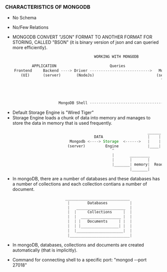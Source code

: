 ### CHARACTERISTICS OF MONGODB ###
 - No Schema
 - No/Few Relations
 
 - MONGODB CONVERT "JSON" FORMAT TO ANOTHER FORMAT FOR STORING, CALLED "BSON" (it is binary version of json and 
  can queried more efficiently).

```js
                                        WORKING WITH MONGODB
                                                                                                        ______    
            APPLICATION                        Queries                          DATA                    |    |
    Frontend     Backend ----> Driver --------------------------->   Mongodb <----> Storage  <------>   |    |
       (UI)      (server)       (NodeJs)                            (server)         Engine             |____|
                                                                      ^     Communication     File/Data  
                                                                      |                         Access
                                                                      |
                                                                      |
                                                                      |
                        MongoDB Shell ---------------------------------
```
- Default Storage Engine is "Wired Tiger"
- Storage Engine loads a chunk of data into memory and manages to store the data in memory that is used frequently.



```js
                                                                ______
                                        DATA                    |    |
                             Mongodb <----> Storage  <------>   |    |  Read + Write Data in Files (slow)
                            (server)         Engine             |____|
                                                ^
                                                |       _________
                                                |       |       |
                                                |_______| memory|  Read + Write Data in Memory(fast)
                                                        |_______|
```
- In mongoDB, there are a number of databases and these databases has a number of collections and each collection contians a number of document.

```js
                           _____________________________
                            |        Databases          |
                            |   ______________________  |
                            |  |     Collections     |  |
                            |  |  __________________ |  |
                            |  | |   Documents     | |  |
                            |  | |_________________| |  |
                            |  |_____________________|  |
                            |___________________________|
```
- In mongoDB, databases, collections and documents are created automatically (that is implicitly).

- Command for connecting shell to a specific port: "mongod --port 27018"